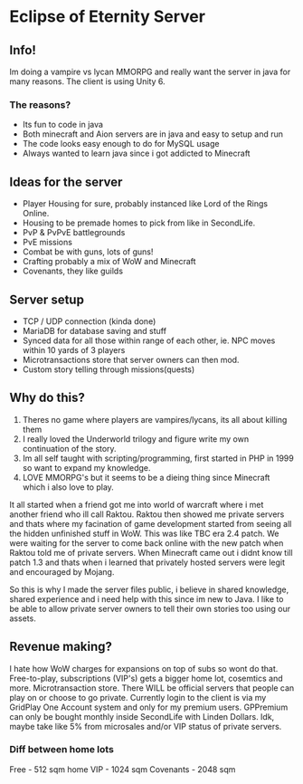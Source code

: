 # Eclipse of Eternity Server
## Info!
Im doing a vampire vs lycan MMORPG and really want the server in java for many reasons.
The client is using Unity 6.

### The reasons?
- Its fun to code in java
- Both minecraft and Aion servers are in java and easy to setup and run
- The code looks easy enough to do for MySQL usage
- Always wanted to learn java since i got addicted to Minecraft

## Ideas for the server
- Player Housing for sure, probably instanced like Lord of the Rings Online.
- Housing to be premade homes to pick from like in SecondLife.
- PvP & PvPvE battlegrounds
- PvE missions
- Combat be with guns, lots of guns!
- Crafting probably a mix of WoW and Minecraft
- Covenants, they like guilds

## Server setup
- TCP / UDP connection (kinda done)
- MariaDB for database saving and stuff
- Synced data for all those within range of each other, ie. NPC moves within 10 yards of 3 players
- Microtransactions store that server owners can then mod.
- Custom story telling through missions(quests)

## Why do this?
1. Theres no game where players are vampires/lycans, its all about killing them
2. I really loved the Underworld trilogy and figure write my own continuation of the story.
3. Im all self taught with scripting/programming, first started in PHP in 1999 so want to expand my knowledge.
4. LOVE MMORPG's but it seems to be a dieing thing since Minecraft which i also love to play.

It all started when a friend got me into world of warcraft where i met another friend who ill call Raktou.
Raktou then showed me private servers and thats where my facination of game development started from seeing all the hidden unfinished stuff in WoW.
This was like TBC era 2.4 patch. We were waiting for the server to come back online with the new patch when Raktou told me of private servers.
When Minecraft came out i didnt know till patch 1.3 and thats when i learned that privately hosted servers were legit and encouraged by Mojang.

So this is why I made the server files public, i believe in shared knowledge, shared experience and i need help with this since im new to Java.
I like to be able to allow private server owners to tell their own stories too using our assets.

## Revenue making?
I hate how WoW charges for expansions on top of subs so wont do that.
Free-to-play, subscriptions (VIP's) gets a bigger home lot, cosemtics and more.
Microtransaction store.
There WILL be official servers that people can play on or choose to go private.
Currently login to the client is via my GridPlay One Account system and only for my premium users.
GPPremium can only be bought monthly inside SecondLife with Linden Dollars.
Idk, maybe take like 5% from microsales and/or VIP status of private servers.

### Diff between home lots
Free - 512 sqm home
VIP - 1024 sqm
Covenants - 2048 sqm